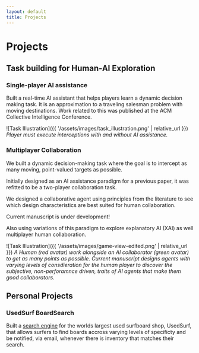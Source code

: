 ```yaml
---
layout: default
title: Projects
---
```


# Projects

## __Task building for Human-AI Exploration__

### __Single-player AI assistance__
Built a real-time AI assistant that helps players learn a dynamic decision making task. It is an approximation to a traveling salesman problem with moving destinations. Work related to this was published at the ACM Collective Intelligence Conference.


![Task Illustration]({{ '/assets/images/task_illustration.png' | relative_url }})
*Player must execute interceptions with and without AI assistance.*

### __Multiplayer Collaboration__
We built a dynamic decision-making task where the goal is to intercept as many moving, point-valued targets as possible. 

Initially designed as an AI assistance paradigm for a previous paper, it was refitted to be a two-player collaboration task.

We designed a collaborative agent using principles from the literature to see which design characteristics are best suited for human collaboration. 

Current manuscript is under development!

Also using variations of this paradigm to explore explanatory AI (XAI) as well multiplayer human collaboration.

![Task Illustration]({{ '/assets/images/game-view-edited.png' | relative_url }})
*A Human (red avatar) work alongside an AI collaborator (green avatar) to get as many points as possible. Current manuscript designs agents with varying levels of consdieration for the human player to discover the subjective, non-perforamnce driven, traits of AI agents that make them good collaborators.*

## __Personal Projects__

### __UsedSurf BoardSearch__

Built a [search engine](https://usedsurf.com/board-search-program/) for the worlds largest used surfboard shop, UsedSurf, that allows surfers to find boards accross varying levels of specificty and be notified, via email, whenever there is inventory that matches their search.

